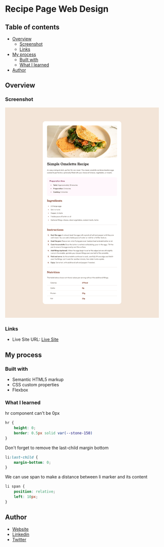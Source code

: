 # Recipe Page Web Design

## Table of contents

- [Overview](#overview)
  - [Screenshot](#screenshot)
  - [Links](#links)
- [My process](#my-process)
  - [Built with](#built-with)
  - [What I learned](#what-i-learned)
- [Author](#author)

## Overview

### Screenshot

![](./screenshot.jpg)

### Links

- Live Site URL: [Live Site](https://nashrulmalik.github.io/fm04-recipe-page/)

## My process

### Built with

- Semantic HTML5 markup
- CSS custom properties
- Flexbox

### What I learned

hr component can't be 0px
```css
hr {
    height: 0;
    border: 0.5px solid var(--stone-150)
}
```

Don't forget to remove the last-child margin bottom
```css
li:last-child {
    margin-bottom: 0; 
}
```

We can use span to make a distance between li marker and its content
```css
li span {
    position: relative;
    left: 10px;
}
```


## Author

- [Website](https://nashrulmalik.com)
- [Linkedin](https://www.linkedin.com/in/muhammad-nashrul-malik-aaa186b6/)
- [Twitter](https://www.twitter.com/nashrulmalik)